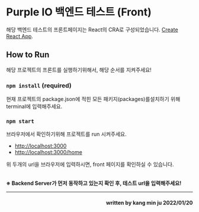 # Purple IO 백엔드 테스트 (Front)

해당 백엔드 테스트의 프론트페이지는 React의 CRA로 구성되었습니다. [Create React App](https://github.com/facebook/create-react-app).

## How to Run

해당 프로젝트의 프론트를 실행하기위해서, 해당 순서를 지켜주세요!

### `npm install` (required)

현재 프로젝트의 package.json에 적힌 모든 패키지(packages)를설치하기 위해 terminal에 입력해주세요.

### `npm start`

브라우저에서 확인하기위해 프로젝트를 run 시켜주세요.

* [http://localhost:3000](http://localhost:3000)
* [http://localhost:3000/home](http://localhost:3000/home) 

위 두개의 url을 브라우저에 입력하시면, front 페이지를 확인하실 수 있습니다.<br/><br/>

 __※ Backend Server가 먼저 동작하고 있는지 확인 후, 테스트 url을 입력해주세요!__
____
<h4 align='right'> written by kang min ju 2022/01/20</h4>
